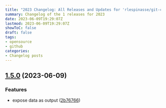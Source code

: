 ```yaml
---
title: "2023 Changelog: All Releases and Updates for 'rlespinasse/git-commit-data-action'"
summary: Changelog of the 1 releases for 2023
date: 2023-06-09T19:29:07Z
lastmod: 2023-06-09T19:29:07Z
showToC: false
draft: false
tags:
- opensource
- github
categories:
- Changelog posts
---
```

## [1.5.0](https://github.com/rlespinasse/git-commit-data-action/compare/v1.4.0...v1.5.0) (2023-06-09)


### Features

* expose data as output ([2b76766](https://github.com/rlespinasse/git-commit-data-action/commit/2b76766acf9574c24b5cec7608be8db5dc17968e))



